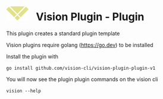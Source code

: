 # ![logo](./images/vision-logo.svg "Vision") &nbsp; Vision Plugin - Plugin

This plugin creates a standard plugin template

Vision plugins require golang (https://go.dev) to be installed

Install the plugin with

```
go install github.com/vision-cli/vision-plugin-plugin-v1
```

You will now see the plugin plugin commands on the vision cli

```
vision --help
```

